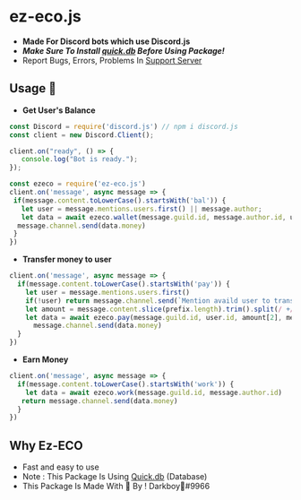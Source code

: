 # ez-eco.js
- __Made For Discord bots which use Discord.js__
- _**Make Sure To Install [quick.db](https://www.npmjs.com/package/quick.db) Before Using Package!**_
- Report Bugs, Errors, Problems In [Support Server](https://discord.gg/devs)

## Usage 📕
- __Get User's Balance__
 ```js
const Discord = require('discord.js') // npm i discord.js
const client = new Discord.Client();

client.on("ready", () => {
    console.log("Bot is ready.");
});

const ezeco = require('ez-eco.js')
client.on('message', async message => {
  if(message.content.toLowerCase().startsWith('bal')) {
    let user = message.mentions.users.first() || message.author;
    let data = await ezeco.wallet(message.guild.id, message.author.id, user.username);
   message.channel.send(data.money)
  }
})
```
- __Transfer money to user__
```js
client.on('message', async message => {
  if(message.content.toLowerCase().startsWith('pay')) {
    let user = message.mentions.users.first()
    if(!user) return message.channel.send(`Mention availd user to transfer money to him?`)
    let amount = message.content.slice(prefix.length).trim().split(/ +/);
    let data = await ezeco.pay(message.guild.id, user.id, amount[2], message.author.id)
      message.channel.send(data.money)
  }
})
```

- __Earn Money__
```js
client.on('message', async message => {
  if(message.content.toLowerCase().startsWith('work')) {
    let data = await ezeco.work(message.guild.id, message.author.id)
   return message.channel.send(data.money)
  }
})
```
## Why Ez-ECO
- Fast and easy to use
- Note : This Package Is Using [Quick.db](https://www.npmjs.com/package/quick.db) (Database)
- This Package Is Made With 💖 By ! Darkboy🍭#9966

